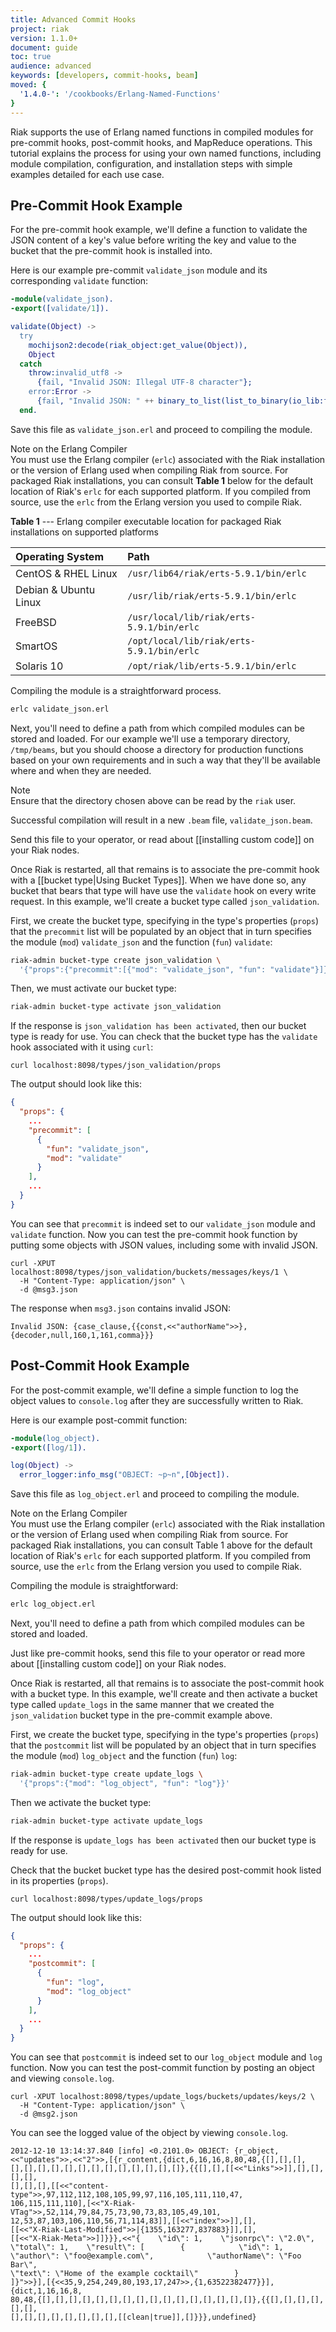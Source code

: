 ```yaml
---
title: Advanced Commit Hooks
project: riak
version: 1.1.0+
document: guide
toc: true
audience: advanced
keywords: [developers, commit-hooks, beam]
moved: {
  '1.4.0-': '/cookbooks/Erlang-Named-Functions'
}
---
```


Riak supports the use of Erlang named functions in compiled modules for
pre-commit hooks, post-commit hooks, and MapReduce operations. This
tutorial explains the process for using your own named functions,
including module compilation, configuration, and installation steps with
simple examples detailed for each use case.

## Pre-Commit Hook Example

For the pre-commit hook example, we'll define a function to validate the
JSON content of a key's value before writing the key and value to the
bucket that the pre-commit hook is installed into.

Here is our example pre-commit `validate_json` module and its
corresponding `validate` function:

```erlang
-module(validate_json).
-export([validate/1]).

validate(Object) ->
  try
    mochijson2:decode(riak_object:get_value(Object)),
    Object
  catch
    throw:invalid_utf8 ->
      {fail, "Invalid JSON: Illegal UTF-8 character"};
    error:Error ->
      {fail, "Invalid JSON: " ++ binary_to_list(list_to_binary(io_lib:format("~p", [Error])))}
  end.
```

Save this file as `validate_json.erl` and proceed to compiling the
module.

<div class="info">
<div class="title">Note on the Erlang Compiler</div>
You must use the Erlang compiler (<code>erlc</code>) associated with the
Riak installation or the version of Erlang used when compiling Riak from
source. For packaged Riak installations, you can consult <strong>Table 1</strong>
below for the default location of Riak's <code>erlc</code> for each
supported platform. If you compiled from source, use the <code>erlc</code>
from the Erlang version you used to compile Riak.
</div>

**Table 1** --- Erlang compiler executable location for packaged Riak
installations on supported platforms

Operating System | Path |
:----------------|:-----|
CentOS & RHEL Linux | `/usr/lib64/riak/erts-5.9.1/bin/erlc` |
Debian & Ubuntu Linux | `/usr/lib/riak/erts-5.9.1/bin/erlc` |
FreeBSD | `/usr/local/lib/riak/erts-5.9.1/bin/erlc` |
SmartOS | `/opt/local/lib/riak/erts-5.9.1/bin/erlc` |
Solaris 10 | `/opt/riak/lib/erts-5.9.1/bin/erlc` |

Compiling the module is a straightforward process.

```bash
erlc validate_json.erl
```

Next, you'll need to define a path from which compiled modules can be
stored and loaded. For our example we'll use a temporary directory,
`/tmp/beams`, but you should choose a directory for production functions
based on your own requirements and in such a way that they'll be
available where and when they are needed.

<div class="note">
<div class="title">Note</div>
Ensure that the directory chosen above can be read by the <code>riak</code>
user.
</div>

Successful compilation will result in a new `.beam` file,
`validate_json.beam`.

Send this file to your operator, or read about [[installing custom code]]
on your Riak nodes.

Once Riak is restarted, all that remains is to associate the pre-commit
hook with a [[bucket type|Using Bucket Types]]. When we have done so,
any bucket that bears that type will have use the `validate` hook on
every write request. In this example, we'll create a bucket type called
`json_validation`.

First, we create the bucket type, specifying in the type's properties
(`props`) that the `precommit` list will be populated by an object that
in turn specifies the module (`mod`) `validate_json` and the function
(`fun`) `validate`:

```bash
riak-admin bucket-type create json_validation \
  '{"props":{"precommit":[{"mod": "validate_json", "fun": "validate"}]}}'
```

Then, we must activate our bucket type:

```bash
riak-admin bucket-type activate json_validation
```

If the response is `json_validation has been activated`, then our bucket
type is ready for use. You can check that the bucket type has the
`validate` hook associated with it using `curl`:

```curl
curl localhost:8098/types/json_validation/props
```

The output should look like this:

```json
{
  "props": {
    ...
    "precommit": [
      {
        "fun": "validate_json",
        "mod": "validate"
      }
    ],
    ...
  }
}
```

You can see that `precommit` is indeed set to our `validate_json` module
and `validate` function. Now you can test the pre-commit hook function
by putting some objects with JSON values, including some with invalid
JSON.

```curl
curl -XPUT localhost:8098/types/json_validation/buckets/messages/keys/1 \
  -H "Content-Type: application/json" \
  -d @msg3.json       
```

The response when `msg3.json` contains invalid JSON:

```
Invalid JSON: {case_clause,{{const,<<"authorName">>},{decoder,null,160,1,161,comma}}}
```

## Post-Commit Hook Example

For the post-commit example, we'll define a simple function to log the
object values to `console.log` after they are successfully written to
Riak.

Here is our example post-commit function:

```erlang
-module(log_object).
-export([log/1]).

log(Object) ->
  error_logger:info_msg("OBJECT: ~p~n",[Object]).
```

Save this file as `log_object.erl` and proceed to compiling the module.

<div class="info">
<div class="title">Note on the Erlang Compiler</div>
You must use the Erlang compiler (<code>erlc</code>) associated with the
Riak installation or the version of Erlang used when compiling Riak from
source. For packaged Riak installations, you can consult Table 1 above
for the default location of Riak's <code>erlc</code> for each supported
platform. If you compiled from source, use the <code>erlc</code> from the
Erlang version you used to compile Riak.</div>

Compiling the module is straightforward:

```bash
erlc log_object.erl
```

Next, you'll need to define a path from which compiled modules can be
stored and loaded.

Just like pre-commit hooks, send this file to your operator or read more
about [[installing custom code]] on your Riak nodes.

Once Riak is restarted, all that remains is to associate the post-commit
hook with a bucket type. In this example, we'll create and then activate
a bucket type called `update_logs` in the same manner that we created
the `json_validation` bucket type in the pre-commit example above.

First, we create the bucket type, specifying in the type's properties
(`props`) that the `postcommit` list will be populated by an object that
in turn specifies the module (`mod`) `log_object` and the function
(`fun`) `log`:

```bash
riak-admin bucket-type create update_logs \
  '{"props":{"mod": "log_object", "fun": "log"}}'
```

Then we activate the bucket type:

```bash
riak-admin bucket-type activate update_logs
```

If the response is `update_logs has been activated` then our bucket type
is ready for use.

Check that the bucket bucket type has the desired post-commit hook
listed in its properties (`props`).

```curl
curl localhost:8098/types/update_logs/props
```

The output should look like this:

```json
{
  "props": {
    ...
    "postcommit": [
      {
        "fun": "log",
        "mod": "log_object"
      }
    ],
    ...
  }
}
```

You can see that `postcommit` is indeed set to our `log_object` module
and `log` function. Now you can test the post-commit function by posting
an object and viewing `console.log`.

```curl
curl -XPUT localhost:8098/types/update_logs/buckets/updates/keys/2 \
  -H "Content-Type: application/json" \
  -d @msg2.json
```

You can see the logged value of the object by viewing `console.log`.

```log
2012-12-10 13:14:37.840 [info] <0.2101.0> OBJECT: {r_object,<<"updates">>,<<"2">>,[{r_content,{dict,6,16,16,8,80,48,{[],[],[],
[],[],[],[],[],[],[],[],[],[],[],[],[]},{{[],[],[[<<"Links">>]],[],[],[],[],
[],[],[],[[<<"content-type">>,97,112,112,108,105,99,97,116,105,111,110,47,
106,115,111,110],[<<"X-Riak-VTag">>,52,114,79,84,75,73,90,73,83,105,49,101,
12,53,87,103,106,110,56,71,114,83]],[[<<"index">>]],[],
[[<<"X-Riak-Last-Modified">>|{1355,163277,837883}]],[],
[[<<"X-Riak-Meta">>]]}}},<<"{    \"id\": 1,    \"jsonrpc\": \"2.0\",
\"total\": 1,    \"result\": [        {            \"id\": 1,
\"author\": \"foo@example.com\",            \"authorName\": \"Foo Bar\",
\"text\": \"Home of the example cocktail\"        }
]}">>}],[{<<35,9,254,249,80,193,17,247>>,{1,63522382477}}],{dict,1,16,16,8,
80,48,{[],[],[],[],[],[],[],[],[],[],[],[],[],[],[],[]},{{[],[],[],[],[],[],
[],[],[],[],[],[],[],[],[[clean|true]],[]}}},undefined}
```
